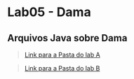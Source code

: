 # Lab05 - Dama

## Arquivos Java sobre Dama

> [Link para a Pasta do lab A](https://github.com/Borginz/MC322-1s2021/tree/main/lab05a)

> [Link para a Pasta do lab B](https://github.com/Borginz/MC322-1s2021/tree/main/lab05b)
